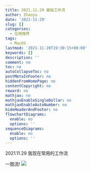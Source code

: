 ```yaml
---
title: 2021.11.29 基础工作流
author: Zhaoyu
date: '2021-11-29'
slug: []
categories:
  - 应用推荐
tags:
  - MacOS
lastmod: '2021-11-28T19:30:15+08:00'
keywords: []
description: ''
comment: no
toc: no
autoCollapseToc: no
postMetaInFooter: no
hiddenFromHomePage: no
contentCopyright: no
reward: no
mathjax: no
mathjaxEnableSingleDollar: no
mathjaxEnableAutoNumber: no
hideHeaderAndFooter: no
flowchartDiagrams:
  enable: no
  options: ''
sequenceDiagrams:
  enable: no
  options: ''
---
```

2021.11.29 我现在常用的工作流

一图流!
![](/post/2021-11-29-基础工作流/index.zh-cn_files/WechatIMG163111111.jpg)

